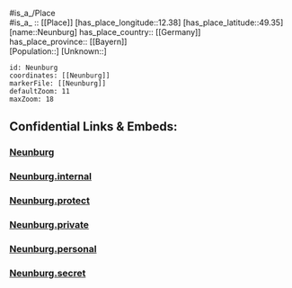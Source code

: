 ﻿---
location: [49.35,12.38] 
mapzoom: [7,12] 
mapmarker: city 
type: City
tags:
- geo/City


SpocWebEntityId: 32843
isDeleted: false
confidential: public

---
#is_a_/Place  
#is_a_ :: [[Place]] 
[has_place_longitude::12.38] 
[has_place_latitude::49.35] 
[name::Neunburg] 
has_place_country:: [[Germany]]  
has_place_province:: [[Bayern]]  
[Population::] 
[Unknown::] 


```leaflet
id: Neunburg
coordinates: [[Neunburg]] 
markerFile: [[Neunburg]] 
defaultZoom: 11 
maxZoom: 18
```


## Confidential Links & Embeds: 

### [Neunburg](/_public/Earth/Continent/Europe/Europe~Central/Germany/Germany~West/Bayern/counties~Bayern/Schwandorf/cities~Schwandorf/Neunburg~Wald/boroughs~Neunburg~Wald/Neunburg.md) 

### [Neunburg.internal](/_internal/Earth/Continent/Europe/Europe~Central/Germany/Germany~West/Bayern/counties~Bayern/Schwandorf/cities~Schwandorf/Neunburg~Wald/boroughs~Neunburg~Wald/Neunburg.internal.md) 

### [Neunburg.protect](/_protect/Earth/Continent/Europe/Europe~Central/Germany/Germany~West/Bayern/counties~Bayern/Schwandorf/cities~Schwandorf/Neunburg~Wald/boroughs~Neunburg~Wald/Neunburg.protect.md) 

### [Neunburg.private](/_private/Earth/Continent/Europe/Europe~Central/Germany/Germany~West/Bayern/counties~Bayern/Schwandorf/cities~Schwandorf/Neunburg~Wald/boroughs~Neunburg~Wald/Neunburg.private.md) 

### [Neunburg.personal](/_personal/Earth/Continent/Europe/Europe~Central/Germany/Germany~West/Bayern/counties~Bayern/Schwandorf/cities~Schwandorf/Neunburg~Wald/boroughs~Neunburg~Wald/Neunburg.personal.md) 

### [Neunburg.secret](/_secret/Earth/Continent/Europe/Europe~Central/Germany/Germany~West/Bayern/counties~Bayern/Schwandorf/cities~Schwandorf/Neunburg~Wald/boroughs~Neunburg~Wald/Neunburg.secret.md) 
